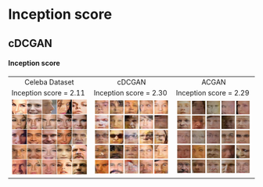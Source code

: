 Inception score
======================


cDCGAN 
---------


#### Inception score


<table align='center'>
<tr align='center'>
 <td> Celeba Dataset</td>
 <td> cDCGAN</td>
 <td> ACGAN</td>
 </tr>
 <tr>
  <td> Inception score = 2.11  </td>
  <td> Inception score = 2.30</td>
  <td> Inception score = 2.29</td>
 </tr>
<tr>
 <td><img src = 'img/inception_score_0.png' ></td>
   <td><img src = 'img/inception_score_2.png'> </td>
     <td><img src = 'img/inception_score_1.png'> </td>
</tr>
</table>

